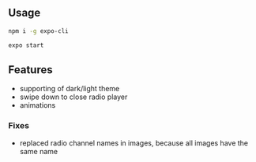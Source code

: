 ## Usage

```sh
npm i -g expo-cli
```
```sh
expo start
```

## Features
- supporting of dark/light theme
- swipe down to close radio player
- animations

### Fixes
- replaced radio channel names in images, because all images have the same name
